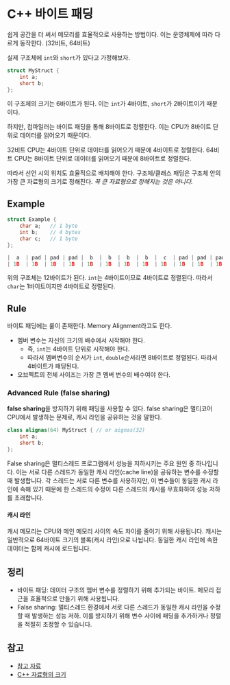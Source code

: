 # C++ 바이트 패딩

쉽게 공간을 더 써서 메모리를 효율적으로 사용하는 방법이다. 이는 운영체제에 따라 다르게 동작한다. (32비트, 64비트)

실제 구조체에 `int`와 `short`가 있다고 가정해보자.

```cpp
struct MyStruct {
    int a;
    short b;
};
```

이 구조체의 크기는 6바이트가 된다. 이는 `int`가 4바이트, `short`가 2바이트이기 때문이다.

하지만, 컴파일러는 바이트 패딩을 통해 8바이트로 정렬한다. 이는 CPU가 8바이트 단위로 데이터를 읽어오기 때문이다.

32비트 CPU는 4바이트 단위로 데이터를 읽어오기 때문에 4바이트로 정렬한다. 64비트 CPU는 8바이트 단위로 데이터를 읽어오기 때문에 8바이트로 정렬한다.

따라서 선언 시의 위치도 효율적으로 배치해야 한다. 구조체/클래스 패딩은 구조체 안의 가장 큰 자료형의 크기로 정해진다. *꼭 큰 자료형으로 정해지는 것은 아니다.*

## Example

```cpp
struct Example {
    char a;   // 1 byte
    int b;    // 4 bytes
    char c;   // 1 byte
};
```

```cpp
|  a  | pad | pad | pad |  b  |  b  |  b  |  b  |  c  | pad | pad | pad |
| 1B  | 1B  | 1B  | 1B  | 1B  | 1B  | 1B  | 1B  | 1B  | 1B  | 1B  | 1B  |
```

위의 구조체는 12바이트가 된다. `int`는 4바이트이므로 4바이트로 정렬된다. 따라서 `char`는 1바이트이지만 4바이트로 정렬된다.

## Rule

바이트 패딩에는 룰이 존재한다. Memory Alignment라고도 한다.

- 멤버 변수는 자신의 크기의 배수에서 시작해야 한다.
  - 즉, `int`는 4바이트 단위로 시작해야 한다.
  - 따라서 멤버변수의 순서가 `int`, `double`순서라면 8바이트로 정렬된다. 따라서 4바이트가 패딩된다.
- 오브젝트의 전체 사이즈는 가장 큰 멤버 변수의 배수여야 한다.

### Advanced Rule (false sharing)

**false sharing**을 방지하기 위해 패딩을 사용할 수 있다. false sharing은 멀티코어 CPU에서 발생하는 문제로, 캐시 라인을 공유하는 것을 말한다.

```cpp
class alignas(64) MyStruct { // or aignas(32)
    int a;
    short b;
};
```

False sharing은 멀티스레드 프로그램에서 성능을 저하시키는 주요 원인 중 하나입니다. 이는 서로 다른 스레드가 동일한 캐시 라인(cache line)을 공유하는 변수를 수정할 때 발생합니다. 각 스레드는 서로 다른 변수를 사용하지만, 이 변수들이 동일한 캐시 라인에 속해 있기 때문에 한 스레드의 수정이 다른 스레드의 캐시를 무효화하여 성능 저하를 초래합니다.

#### 캐시 라인

캐시 메모리는 CPU와 메인 메모리 사이의 속도 차이를 줄이기 위해 사용됩니다. 캐시는 일반적으로 64바이트 크기의 블록(캐시 라인)으로 나뉩니다. 동일한 캐시 라인에 속한 데이터는 함께 캐시에 로드됩니다.

## 정리

- 바이트 패딩: 데이터 구조의 멤버 변수를 정렬하기 위해 추가되는 바이트. 메모리 접근을 효율적으로 만들기 위해 사용됩니다.
- False sharing: 멀티스레드 환경에서 서로 다른 스레드가 동일한 캐시 라인을 수정할 때 발생하는 성능 저하. 이를 방지하기 위해 변수 사이에 패딩을 추가하거나 정렬을 적절히 조정할 수 있습니다.

## 참고

- [참고 자료](https://coding-factory.tistory.com/670)
- [C++ 자료형의 크기](../DataType/README.md)